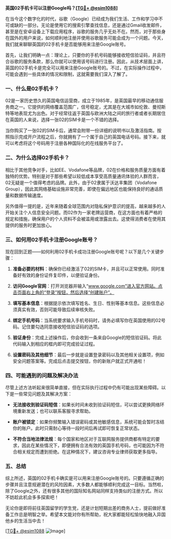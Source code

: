 **英国02手机卡可以注册Google吗？[[TG💪+ @esim1088](https://t.me/s/esim1088)]**

在当今这个数字化的时代，谷歌（Google）已经成为我们生活、工作和学习中不可或缺的一部分。无论是使用它的搜索引擎查找信息，还是通过Gmail收发邮件，甚至是在安卓设备上下载应用程序，谷歌的服务几乎无处不在。然而，对于那些身在国外的用户来说，如何顺利地注册并使用谷歌服务可能会成为一个问题。今天，我们就来聊聊英国的02手机卡是否能够用来注册Google账号。

首先，让我们明确一点：理论上，只要你的手机号码能够接收短信验证码，并且符合谷歌的服务条款，那么你就可以使用该号码进行注册。因此，从技术层面上讲，英国的02手机卡是完全可以用来注册Google账号的。不过，在实际操作过程中，可能会遇到一些具体的情况和限制，这就需要我们深入了解了。

### 一、什么是02手机卡？

02是一家历史悠久的英国电信运营商，成立于1985年，是英国最早的移动通信服务商之一。它提供的网络覆盖范围广，信号稳定，尤其是在大城市如伦敦、曼彻斯特等地表现尤为出色。对于经常往返于英国与欧洲大陆之间的旅行者或者长期居住在英国的人来说，选择一张02的SIM卡是一个不错的选择。

当你购买了一张02的SIM卡后，通常会附带一份详细的说明书以及激活指南。按照指示完成开户流程之后，你就拥有了一个属于自己的英国电话号码。接下来，就可以考虑将这个号码用于注册各种国际化的在线服务平台了。

### 二、为什么选择02手机卡？

相比于其他竞争对手，比如EE、Vodafone等品牌，02在价格和服务质量方面有着独特的优势。特别是对于那些希望以较低成本享受高质量通讯体验的人群而言，02无疑是一个值得考虑的品牌。此外，由于02隶属于沃达丰集团（Vodafone Group），因此其网络基础设施非常完善，即使在偏远地区也能保持良好的通话质量和数据传输速度。

另外值得一提的是，近年来随着全球范围内对隐私保护意识的提高，越来越多的人开始关注个人信息安全问题。而02作为一家老牌运营商，在这方面也有着严格的规定和措施，确保用户的个人资料不会被滥用或泄露出去。这使得消费者在使用其提供的服务时更加放心。

### 三、如何用02手机卡注册Google账号？

现在回到正题——如何利用02手机卡成功注册Google账号呢？以下是几个关键步骤：

1. **准备必要的材料**：确保你已经激活了02的SIM卡，并且可以正常使用。同时准备好有效的身份证件复印件，以便验证身份。
   
2. **访问Google官网**：打开浏览器并输入“www.google.com”进入官方网站。点击页面右上角的“登录”按钮，然后选择“创建账户”。

3. **填写基本信息**：根据提示依次填写姓名、生日、性别等基本信息。这些信息必须真实有效，否则可能导致后续审核失败。

4. **绑定手机号码**：当系统要求输入手机号码时，请务必填写你在英国使用的02号码。记住要勾选同意接收短信验证码的选项。

5. **验证身份**：完成上述操作后，你会收到一条来自Google的短信验证码。将此代码输入到相应的框内即可完成验证过程。

6. **设置密码及其他细节**：最后一步就是设置登录密码以及其他相关设置项，例如安全问题答案等。完成后点击提交按钮，你的新账户就正式开通啦！

### 四、可能遇到的问题及解决办法

尽管上述方法听起来很简单直接，但在实际执行过程中仍有可能出现某些障碍。以下是一些常见问题及其解决方案：

- **无法接收到验证码短信**：如果长时间未收到验证码短信，可以尝试更换网络环境重新发送；也可以联系客服寻求帮助。
  
- **账户被锁定**：如果你频繁输入错误密码或其他敏感信息，系统可能会暂时冻结你的账户。此时只需耐心等待一段时间后再试即可恢复正常状态。

- **不符合当地法律法规**：每个国家和地区对于互联网服务提供商都有特定的要求，因此在某些情况下，即便拥有合法有效的英国手机号码，也可能因为不符合相关规定而遭到拒绝。在这种情况下，建议咨询专业律师获取更多指导。

### 五、总结

综上所述，英国的02手机卡确实是可以用来注册Google账号的。只要遵循正确的步骤并且注意规避潜在的风险因素，大多数人都能够顺利完成这一目标。当然啦，除了Google之外，还有很多其他的国际知名网站同样支持类似的注册方式。所以不妨趁此机会多多探索吧！

无论你是即将前往英国留学的学生党，还是计划短期出差的商务人士，提前做好准备工作总是明智之举。希望本文能对你有所帮助，祝大家都能轻松愉快地融入异国他乡的生活当中去！

[[TG💪+ @esim1088](https://t.me/s/esim1088) ![Image](https://i.postimg.cc/4NQfJmqS/Snipaste-2025-05-13-00-14-12.png)]